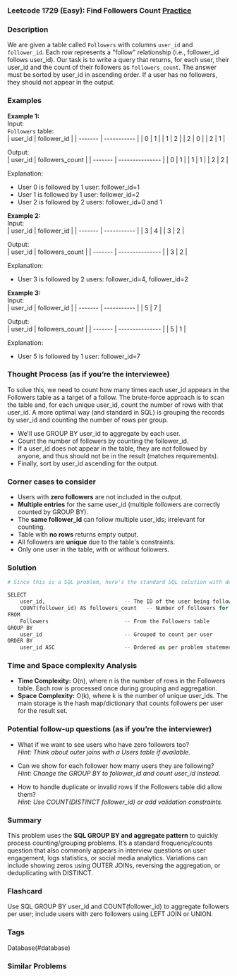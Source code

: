 ### Leetcode 1729 (Easy): Find Followers Count [Practice](https://leetcode.com/problems/find-followers-count)

### Description  
We are given a table called `Followers` with columns `user_id` and `follower_id`. Each row represents a "follow" relationship (i.e., follower_id follows user_id). Our task is to write a query that returns, for each user, their user_id and the count of their followers as `followers_count`. The answer must be sorted by user_id in ascending order. If a user has no followers, they should not appear in the output.

### Examples  

**Example 1:**  
Input:  
`Followers` table:  
| user_id | follower_id |
| ------- | ----------- |
| 0       | 1           |
| 1       | 2           |
| 2       | 0           |
| 2       | 1           |

Output:  
| user_id | followers_count |
| ------- | --------------- |
| 0       | 1               |
| 1       | 1               |
| 2       | 2               |

Explanation:  
- User 0 is followed by 1 user: follower_id=1  
- User 1 is followed by 1 user: follower_id=2  
- User 2 is followed by 2 users: follower_id=0 and 1

**Example 2:**  
Input:  
| user_id | follower_id |
| ------- | ----------- |
| 3       | 4           |
| 3       | 2           |

Output:  
| user_id | followers_count |
| ------- | --------------- |
| 3       | 2               |

Explanation:  
- User 3 is followed by 2 users: follower_id=4, follower_id=2

**Example 3:**  
Input:  
| user_id | follower_id |
| ------- | ----------- |
| 5       | 7           |

Output:  
| user_id | followers_count |
| ------- | --------------- |
| 5       | 1               |

Explanation:  
- User 5 is followed by 1 user: follower_id=7

### Thought Process (as if you’re the interviewee)  
To solve this, we need to count how many times each user_id appears in the Followers table as a target of a follow. The brute-force approach is to scan the table and, for each unique user_id, count the number of rows with that user_id. A more optimal way (and standard in SQL) is grouping the records by user_id and counting the number of rows per group.  
- We'll use GROUP BY user_id to aggregate by each user.
- Count the number of followers by counting the follower_id.
- If a user_id does not appear in the table, they are not followed by anyone, and thus should not be in the result (matches requirements).
- Finally, sort by user_id ascending for the output.

### Corner cases to consider  
- Users with **zero followers** are not included in the output.
- **Multiple entries** for the same user_id (multiple followers are correctly counted by GROUP BY).
- The **same follower_id** can follow multiple user_ids; irrelevant for counting.
- Table with **no rows** returns empty output.
- All followers are **unique** due to the table's constraints.
- Only one user in the table, with or without followers.

### Solution

```python
# Since this is a SQL problem, here's the standard SQL solution with detailed comments

SELECT 
    user_id,                         -- The ID of the user being followed
    COUNT(follower_id) AS followers_count   -- Number of followers for this user
FROM 
    Followers                        -- From the Followers table
GROUP BY 
    user_id                          -- Grouped to count per user
ORDER BY 
    user_id ASC                      -- Ordered as per problem statement
```

### Time and Space complexity Analysis  

- **Time Complexity:** O(n), where n is the number of rows in the Followers table. Each row is processed once during grouping and aggregation.
- **Space Complexity:** O(k), where k is the number of unique user_ids. The main storage is the hash map/dictionary that counts followers per user for the result set.

### Potential follow-up questions (as if you’re the interviewer)  

- What if we want to see users who have zero followers too?  
  *Hint: Think about outer joins with a Users table if available.*

- Can we show for each follower how many users they are following?  
  *Hint: Change the GROUP BY to follower_id and count user_id instead.*

- How to handle duplicate or invalid rows if the Followers table did allow them?  
  *Hint: Use COUNT(DISTINCT follower_id) or add validation constraints.*

### Summary
This problem uses the **SQL GROUP BY and aggregate pattern** to quickly process counting/grouping problems. It’s a standard frequency/counts question that also commonly appears in interview questions on user engagement, logs statistics, or social media analytics. Variations can include showing zeros using OUTER JOINs, reversing the aggregation, or deduplicating with DISTINCT.


### Flashcard
Use SQL GROUP BY user_id and COUNT(follower_id) to aggregate followers per user; include users with zero followers using LEFT JOIN or UNION.

### Tags
Database(#database)

### Similar Problems
